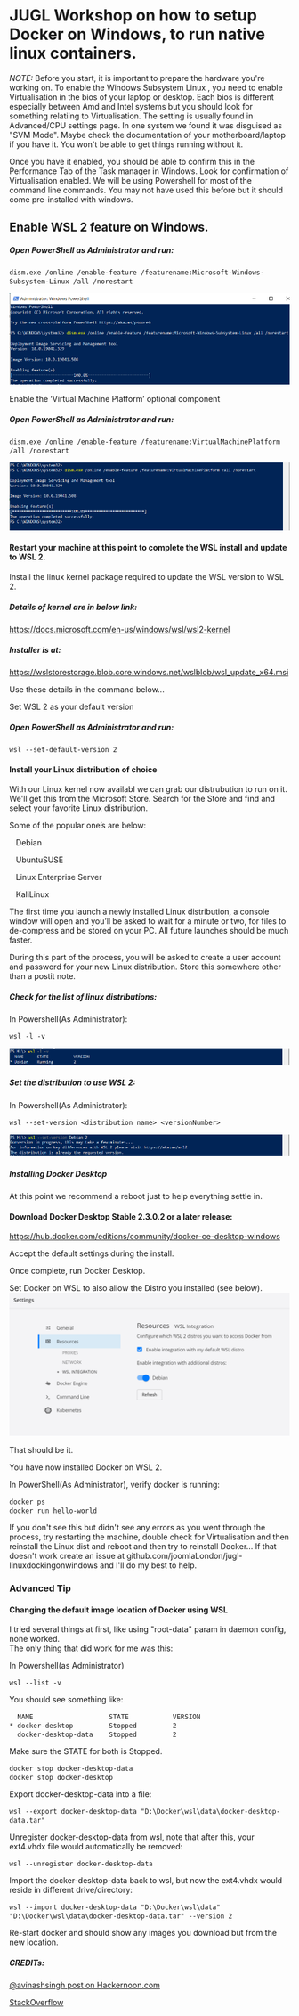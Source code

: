 # JUGL Workshop on how to setup Docker on Windows, to run native linux containers.

*NOTE:* Before you start, it is important to prepare the hardware you're working on.  To enable the Windows Subsystem Linux , you need to enable Virtualisation in the bios of your laptop or desktop.  Each bios is different especially between Amd  and Intel systems but you should look for something relatiing to Virtualisation.  The setting is usually found in  Advanced/CPU settings page.  In one system we found it was disguised as "SVM Mode".  Maybe check the documentation of your motherboard/laptop if you have it.  You won't be able to get things running without it.

Once you have it enabled, you should be able to confirm this in the Performance Tab of the Task manager in Windows.  Look for confirmation of Virtualisation enabled.
We will be using Powershell for most of the command line commands.  You may not have used this before but it should come pre-installed with windows.

## Enable WSL 2 feature on Windows.

##### Open PowerShell as Administrator and run:

```
dism.exe /online /enable-feature /featurename:Microsoft-Windows-Subsystem-Linux /all /norestart
```
![PowerShell Output](https://github.com/JoomlaLondon/jugl-linuxdockingonwindows/raw/main/images/snip1.png "PowerShell Output")

Enable the ‘Virtual Machine Platform’ optional component

##### Open PowerShell as Administrator and run:

```
dism.exe /online /enable-feature /featurename:VirtualMachinePlatform /all /norestart
```
![PowerShell Output 2](https://github.com/JoomlaLondon/jugl-linuxdockingonwindows/raw/main/images/snip2.png "PowerShell Output 2")

#### Restart your machine at this point to complete the WSL install and update to WSL 2.

Install the linux kernel package required to update the WSL version to WSL 2.

##### Details of kernel are in below link:

https://docs.microsoft.com/en-us/windows/wsl/wsl2-kernel

##### Installer is at:

https://wslstorestorage.blob.core.windows.net/wslblob/wsl_update_x64.msi

Use these details in the command below...


Set WSL 2 as your default version

##### Open PowerShell as Administrator and run:

```
wsl --set-default-version 2
```


#### Install your Linux distribution of choice

With our Linux kernel now availabl we can grab our distrubution to run on it.  We'll get this from the Microsoft Store.  Search for the Store and find and select your favorite Linux distribution.

Some of the popular one’s are below:

&nbsp;&nbsp;&nbsp;Debian

&nbsp;&nbsp;&nbsp;UbuntuSUSE

&nbsp;&nbsp;&nbsp;Linux Enterprise Server

&nbsp;&nbsp;&nbsp;KaliLinux


The first time you launch a newly installed Linux distribution, a console window will open and you’ll be asked to wait for a minute or two, for files to de-compress and be stored on your PC. All future launches should be much faster.

During this part of the process, you will be asked to create a user account and password for your new Linux distribution.
Store this somewhere other than a postit note.

##### Check for the list of linux distributions:

In Powershell(As Administrator):
```
wsl -l -v
```
![PowerShell Output 3](https://github.com/JoomlaLondon/jugl-linuxdockingonwindows/raw/main/images/snip5.png "PowerShell Output 3")

##### Set the distribution to use WSL 2:

In Powershell(As Administrator):
```
wsl --set-version <distribution name> <versionNumber>
```
![PowerShell Output 4](https://github.com/JoomlaLondon/jugl-linuxdockingonwindows/raw/main/images/snip6.png "PowerShell Output 4")

##### Installing Docker Desktop

At this point we recommend a reboot just to help everything settle in.

#### Download Docker Desktop Stable 2.3.0.2 or a later release:

https://hub.docker.com/editions/community/docker-ce-desktop-windows

Accept the default settings during the install.

Once complete, run Docker Desktop.

Set Docker on WSL to also allow the Distro you installed (see below).
![PowerShell Output](https://github.com/JoomlaLondon/jugl-linuxdockingonwindows/raw/main/images/dockerWSLsetting.png "PowerShell Output")

That should be it.

You have now installed Docker on WSL 2.

In PowerShell(As Administrator), verify docker is running:

```
docker ps
docker run hello-world
```
If you don't see this but didn't see any errors as you went through the process, try restarting the machine, double check for Virtualisation and then reinstall the Linux dist and reboot and then try to reinstall Docker...  If that doesn't work create an issue at github.com/joomlaLondon/jugl-linuxdockingonwindows and I'll do my best to help.


### Advanced Tip

#### Changing the default image location of Docker using WSL

I tried several things at first, like using "root-data" param in daemon config, none worked.  
The only thing that did work for me was this:

In Powershell(as Administrator)
```
wsl --list -v
```
You should see something like:
```
  NAME                   STATE           VERSION
* docker-desktop         Stopped         2
  docker-desktop-data    Stopped         2
```
Make sure the STATE for both is Stopped.
```
docker stop docker-desktop-data
docker stop docker-desktop
```
Export docker-desktop-data into a file:
```
wsl --export docker-desktop-data "D:\Docker\wsl\data\docker-desktop-data.tar"
```
Unregister docker-desktop-data from wsl, note that after this, your ext4.vhdx file would automatically be removed:
```
wsl --unregister docker-desktop-data
```
Import the docker-desktop-data back to wsl, but now the ext4.vhdx would reside in different drive/directory:
```
wsl --import docker-desktop-data "D:\Docker\wsl\data" "D:\Docker\wsl\data\docker-desktop-data.tar" --version 2
```
Re-start docker and should show any images you download but from the new location.



##### CREDITs:

[@avinashsingh post on Hackernoon.com](https://hackernoon.com/how-to-run-docker-linux-containers-natively-on-windows-ti1i3uxr)

[StackOverflow](https://stackoverflow.com/questions/62441307/how-can-i-change-the-location-of-docker-images-when-using-wsl2-with-windows-10-h)


